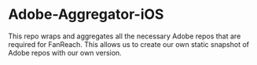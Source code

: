 # Adobe-Aggregator-iOS

This repo wraps and aggregates all the necessary Adobe repos that are required for FanReach. This allows us to create our own static snapshot of Adobe repos with our own version.
